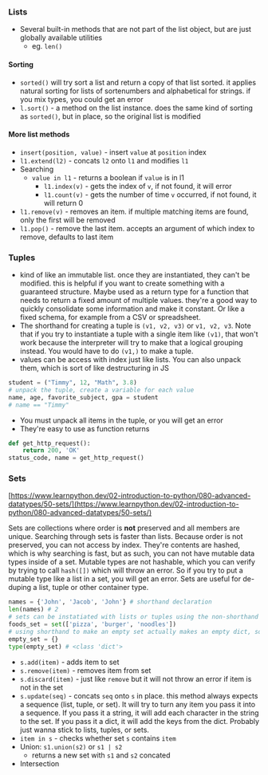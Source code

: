 ### Lists
* Several built-in methods that are not part of the list object, but are just globally available utilities
  * eg. `len()`

#### Sorting
* `sorted()` will try sort a list and return a copy of that list sorted.  it applies natural sorting for lists of sortenumbers and alphabetical for strings.  if you mix types, you could get an error
* `l.sort()` - a method on the list instance. does the same kind of sorting as `sorted()`, but in place, so the original list is modified

#### More list methods
* `insert(position, value)` - insert `value` at `position` index
* `l1.extend(l2)` - concats `l2` onto `l1` and modifies `l1`
* Searching
  * `value in l1` - returns a boolean if `value` is in l1
	* `l1.index(v)` - gets the index of `v`, if not found, it will error
	* `l1.count(v)` - gets the number of time `v` occurred, if not found, it will return 0
* `l1.remove(v)` - removes an item. if multiple matching items are found, only the first will be removed
* `l1.pop()` - remove the last item.  accepts an argument of which index to remove, defaults to last item

### Tuples
* kind of like an immutable list. once they are instantiated, they can't be modified.  this is helpful if you want to create something with a guaranteed structure.  Maybe used as a return type for a function that needs to return a fixed amount of multiple values.  they're a good way to quickly consolidate some information and make it constant.  Or like a fixed schema, for example from a CSV or spreadsheet.
* The shorthand for creating a tuple is `(v1, v2, v3)` or `v1, v2, v3`.  Note that if you try to instantiate a tuple with a single item like `(v1)`, that won't work because the interpreter will try to make that a logical grouping instead.  You would have to do `(v1,)` to make a tuple.
* values can be access with index just like lists.  You can also unpack them, which is sort of like destructuring in JS
```python
student = ("Timmy", 12, "Math", 3.8)
# unpack the tuple, create a variable for each value
name, age, favorite_subject, gpa = student
# name == "Timmy"
```
* You must unpack all items in the tuple, or you will get an error
* They're easy to use as function returns
```python
def get_http_request():
	return 200, 'OK'
status_code, name = get_http_request()
```

### Sets
[https://www.learnpython.dev/02-introduction-to-python/080-advanced-datatypes/50-sets/](https://www.learnpython.dev/02-introduction-to-python/080-advanced-datatypes/50-sets/)

Sets are collections where order is __not__ preserved and all members are unique.  Searching through sets is faster than lists.  Because order is not preserved, you can not access by index.  They're contents are hashed, which is why searching is fast, but as such, you can not have mutable data types inside of a set.  Mutable types are not hashable, which you can verify by trying to call `hash([])` which will throw an error.  So if you try to put a mutable type like a list in a set, you will get an error.  Sets are useful for de-duping a list, tuple or other container type.
```python
names = {'John', 'Jacob', 'John'} # shorthand declaration
len(names) # 2
# sets can be instatiated with lists or tuples using the non-shorthand declaration
foods_set = set(['pizza', 'burger', 'noodles'])
# using shorthand to make an empty set actually makes an empty dict, so be careful. use `set()` to make an empty set
empty_set = {}
type(empty_set) # <class 'dict'>
```
* `s.add(item)` - adds item to set
* `s.remove(item)` - removes item from set
* `s.discard(item)` - just like `remove` but it will not throw an error if item is not in the set
* `s.update(seq)` - concats `seq` onto `s` in place.  this method always expects a sequence (list, tuple, or set).  It will try to turn any item you pass it into a sequence.  If you pass it a string, it will add each character in the string to the set.  If you pass it a dict, it will add the keys from the dict.  Probably just wanna stick to lists, tuples, or sets.  
* `item in s` - checks whether set `s` contains `item`
* Union: `s1.union(s2)` or `s1 | s2`
	* returns a new set with `s1` and `s2` concated
* Intersection

